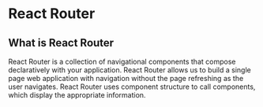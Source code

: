# React Router

## What is React Router

React Router is a collection of navigational components that compose declaratively with your application. React Router allows us to build a single page web application with navigation without the page refreshing as the user navigates. React Router uses component structure to call components, which display the appropriate information.

